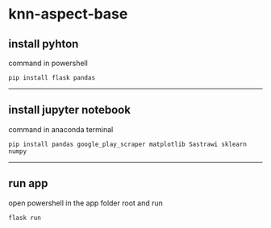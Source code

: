 # knn-aspect-base

## install pyhton
command in powershell
```console
pip install flask pandas
```

---
## install jupyter notebook
command in anaconda terminal
```console
pip install pandas google_play_scraper matplotlib Sastrawi sklearn numpy
```

---
## run app
open powershell in the app folder root and run
```console
flask run
```
